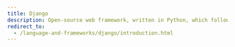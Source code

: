 ```yaml
---
title: Django
description: Open-source web framework, written in Python, which follows the model-view-template (MVT) architectural pattern.
redirect_to:
  - /language-and-frameworks/django/introduction.html
---
```

